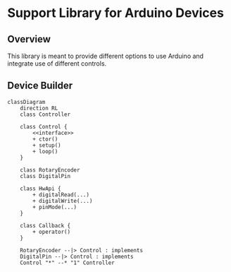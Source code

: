 # Support Library for Arduino Devices

## Overview

This library is meant to provide different options to use Arduino and integrate use of different controls.

## Device Builder

```mermaid
classDiagram
    direction RL
    class Controller
    
    class Control {
        <<interface>>
        + ctor()
        + setup()
        + loop()
    }
    
    class RotaryEncoder
    class DigitalPin
    
    class HwApi {
        + digitalRead(...)
        + digitalWrite(...)
        + pinMode(...)
    }
    
    class Callback {
        + operator()
    }
    
    RotaryEncoder --|> Control : implements
    DigitalPin --|> Control : implements
    Control "*" --* "1" Controller
```